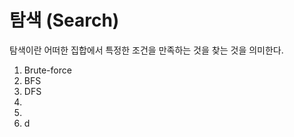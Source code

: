 # 탐색 (Search)

탐색이란 어떠한 집합에서 특정한 조건을 만족하는 것을 찾는 것을 의미한다.

1.  Brute-force
2. BFS
3. DFS
4. 
5. 
6. d

<br/>

